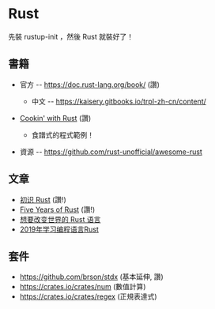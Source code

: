 # Rust

先裝  rustup-init ，然後 Rust 就裝好了！

## 書籍

* 官方 -- https://doc.rust-lang.org/book/ (讚)
    * 中文 -- https://kaisery.gitbooks.io/trpl-zh-cn/content/
* [Cookin' with Rust](https://rust-lang-nursery.github.io/rust-cookbook/intro.html) (讚)
    * 食譜式的程式範例！

* 資源 -- https://github.com/rust-unofficial/awesome-rust

## 文章

* [初识 Rust](https://www.ibm.com/developerworks/cn/opensource/os-know-rust/index.html) (讚!)
* [Five Years of Rust](https://blog.rust-lang.org/2020/05/15/five-years-of-rust.html) (讚!)
* [想要改变世界的 Rust 语言](https://www.infoq.cn/article/Uugi_eIJusEka1aSPmQM)
* [2019年学习编程语言Rust](https://www.zcfy.cc/article/learning-rust-in-2019)

## 套件

* https://github.com/brson/stdx (基本延伸, 讚)
* https://crates.io/crates/num (數值計算)
* https://crates.io/crates/regex (正規表達式)
